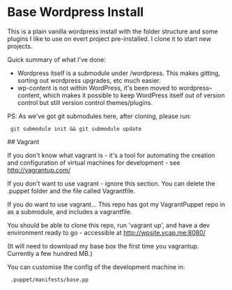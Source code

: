 # Base Wordpress Install

This is a plain vanilla wordpress install with the folder structure and some plugins I like to use on evert project pre-installed. I clone it to start new projects.

Quick summary of what I've done:

 - Wordpress itself is a submodule under /wordpress. This makes gitting, sorting out wordpress upgrades, etc much easier.
 - wp-content is not within WordPress, it's been moved to wordpress–content, which makes it possible to keep WordPress itself out of version control but still version control themes/plugins.

 PS: As we've got git submodules here, after cloning, please run:

     git submodule init && git submodule update
 
## Vagrant

If you don't know what vagrant is - it's a tool for automating the creation and configuration of virtual machines for development - see http://vagrantup.com/

If you don't want to use vagrant - ignore this section. You can delete the .puppet folder and the file called Vagrantfile.

If you do want to use vagrant... This repo has got my VagrantPuppet repo in as a submodule, and includes a vagrantfile. 

You should be able to clone this repo, run 'vagrant up', and have a dev environment ready to go - accessible at http://wpsite.vcap.me:8080/

(It will need to download my base box the first time you vagrantup. Currently a few hundred MB.)

You can customise the config of the development machine in:

     .puppet/manifests/base.pp

